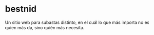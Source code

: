 # bestnid
Un sitio web para subastas distinto, en el cuál lo que más importa no es quien más da, sino quién más necesita.
